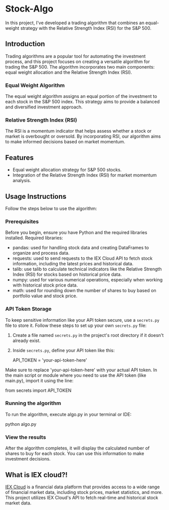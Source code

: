 # Stock-Algo

In this project, I've developed a trading algorithm that combines an equal-weight strategy with the Relative Strength Index (RSI) for the S&P 500.

## Introduction

Trading algorithms are a popular tool for automating the investment process, and this project focuses on creating a versatile algorithm for trading the S&P 500. The algorithm incorporates two main components: equal weight allocation and the Relative Strength Index (RSI).

### Equal Weight Algorithm

The equal weight algorithm assigns an equal portion of the investment to each stock in the S&P 500 index. This strategy aims to provide a balanced and diversified investment approach.

### Relative Strength Index (RSI)

The RSI is a momentum indicator that helps assess whether a stock or market is overbought or oversold. By incorporating RSI, our algorithm aims to make informed decisions based on market momentum.

## Features

- Equal weight allocation strategy for S&P 500 stocks.
- Integration of the Relative Strength Index (RSI) for market momentum analysis.

## Usage Instructions 

Follow the steps below to use the algorithm:

### Prerequisites

Before you begin, ensure you have Python and the required libraries installed. 
Required libraries:

- pandas: used for handling stock data and creating DataFrames to organize and process data.
- requests: used to send requests to the IEX Cloud API to fetch stock information, including the latest prices and historical data.
- talib: use talib to calculate technical indicators like the Relative Strength Index (RSI) for stocks based on historical price data. 
- numpy: used for various numerical operations, especially when working with historical stock price data.
- math: used for rounding down the number of shares to buy based on portfolio value and stock price.

### API Token Storage

To keep sensitive information like your API token secure, use a `secrets.py` file to store it. Follow these steps to set up your own `secrets.py` file:

1. Create a file named `secrets.py` in the project's root directory if it doesn't already exist.

2. Inside `secrets.py`, define your API token like this:

   API_TOKEN = 'your-api-token-here'

Make sure to replace 'your-api-token-here' with your actual API token.
In the main script or module where you need to use the API token (like main.py), import it using the line:
  
  from secrets import API_TOKEN

### Running the algorithm 

To run the algorithm, execute algo.py in your terminal or IDE:
   
   python algo.py

### View the results 

After the algorithm completes, it will display the calculated number of shares to buy for each stock. You can use this information to make investment decisions.

## What is IEX cloud?!

[IEX Cloud](https://iexcloud.io/) is a financial data platform that provides access to a wide range of financial market data, including stock prices, market statistics, and more. This project utilizes IEX Cloud's API to fetch real-time and historical stock market data.





